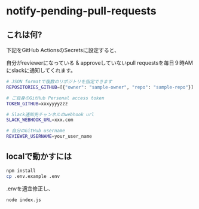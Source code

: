 # notify-pending-pull-requests

## これは何?

下記をGitHub ActionsのSecretsに設定すると、

自分がreviewerになっている & approveしていないpull requestsを毎日９時AMにslackに通知してくれます。

```bash
# JSON formatで複数のリポジトリを指定できます
REPOSITORIES_GITHUB=[{"owner": "sample-owner", "repo": "sample-repo"}]

# ご自身のGitHub Personal access token
TOKEN_GITHUB=xxxyyyyzzz

# Slack通知先チャンネルのwebhook url
SLACK_WEBHOOK_URL=xxx.com

# 自分のGitHub username
REVIEWER_USERNAME=your_user_name
```

## localで動かすには

```bash
npm install
cp .env.example .env
```

.envを適宜修正し、

```bash
node index.js
```
